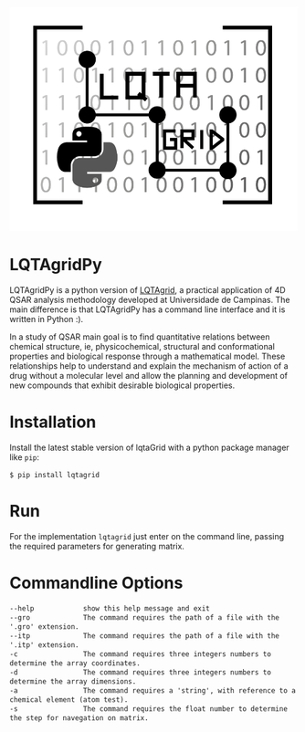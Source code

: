![LQTAGridPy](docs/images/LQTAGridPy.png "LQTAGridPy")

# LQTAgridPy
LQTAgridPy is a python version of [LQTAgrid](http://lqta.iqm.unicamp.br/portugues/siteLQTA/LQTAgrid.html), a practical application of 4D QSAR analysis methodology developed at Universidade de Campinas. The main difference is that LQTAgridPy has a command line interface and it is written in Python :).

In a study of QSAR main goal is to find quantitative relations between chemical structure, ie, physicochemical, structural and conformational properties and biological response through a mathematical model. These relationships help to understand and explain the mechanism of action of a drug without a molecular level and allow the planning and development of new compounds that exhibit desirable biological properties.

# Installation

Install the latest stable version of lqtaGrid with a python package manager
like `pip`:

    $ pip install lqtagrid

# Run

For the implementation `lqtagrid` just enter on the command line, passing the required parameters for generating matrix.



# Commandline Options
	
	--help            show this help message and exit
	--gro			  The command requires the path of a file with the '.gro' extension. 
	--itp			  The command requires the path of a file with the '.itp' extension. 
	-c 				  The command requires three integers numbers to determine the array coordinates. 
	-d 				  The command requires three integers numbers to determine the array dimensions. 
	-a 				  The command requires a 'string', with reference to a chemical element (atom test).
	-s 				  The command requires the float number to determine the step for navegation on matrix.